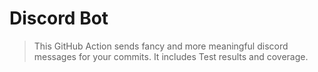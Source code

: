 # Discord Bot
> This GitHub Action sends fancy and more meaningful discord messages for your commits. It includes Test results and coverage.